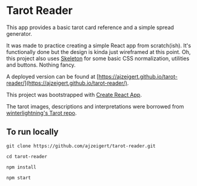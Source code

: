 # Tarot Reader

This app provides a basic tarot card reference and a simple spread generator.

It was made to practice creating a simple React app from scratch(ish). It's functionally done but the design is kinda just wireframed at this point. Oh, this project also uses [Skeleton](http://getskeleton.com/) for some basic CSS normalization, utilities and buttons. Nothing fancy.

A deployed version can be found at [https://ajzeigert.github.io/tarot-reader/](https://ajzeigert.github.io/tarot-reader/).


This project was bootstrapped with [Create React App](https://github.com/facebookincubator/create-react-app).

The tarot images, descriptions and interpretations were borrowed from [winterlightning's Tarot repo](https://github.com/winterlightning/Tarot).

## To run locally

```
git clone https://github.com/ajzeigert/tarot-reader.git

cd tarot-reader

npm install

npm start
```
